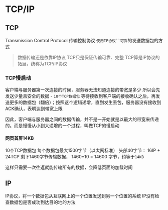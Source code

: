 # TCP/IP

## TCP

Transmission Control Protocol 传输控制协议
`使用IP协议``可靠`的发送数据包的方式

> 数据传输还是依靠IP协议
> TCP只是保证传输可靠、完整
> TCP算是IP协议的拓展，统称为TCP/IP协议

### TCP慢启动

客户端与服务器第一次连接的时候，服务器无法知道连接的带宽是多少
所以会先发送少量且安全的数据 - `10个TCP数据包`
等待接收到客户端的接收确认之后，再发送更多的数据包（翻倍）；按照这个逻辑递增，直到发生丢包，服务器没有接收到ACK确认，表明达到带宽上限

因此，客户端与服务器之间的数据传输，并不是一开始就是以最大的带宽来传递的。而是慢慢从小到大递增的一个过程，叫做TCP的慢启动

#### 网页首屏14KB

10个TCP数据包
每个数据包最大1500字节（以太网标准）
头部40字节： 16IP + 24TCP
剩下1460字节传输数据， 1460*10 = 14600 字节，约等于`14KB`

这样只需要一次往返就能传输所有的数据，会降低页面的加载时间

## IP

IP协议，将一个数据包从互联网上的一个位置发送到另一个位置的系统
IP没有检查数据包是否成功到达目的地的方法
